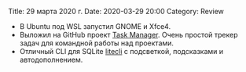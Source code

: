 Title: 29 марта 2020 г.
Date: 2020-03-29 20:00
Category: Review

- В Ubuntu под WSL запустил GNOME и Xfce4.
- Выложил на GitHub проект [Task Manager](https://github.com/Vostbur/Task-Manager). Очень простой трекер задач для командной работы над проектами.
- Отличный CLI для SQLite [litecli](https://github.com/dbcli/litecli) с подсветкой, подсказками и автодополнением.